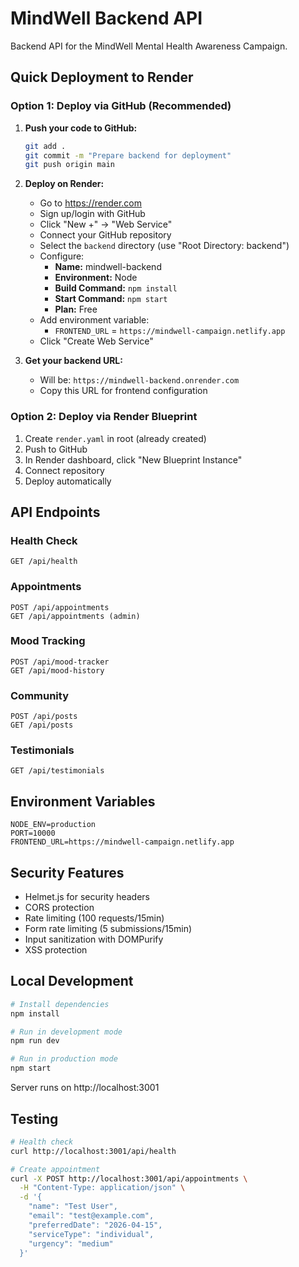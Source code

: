 # MindWell Backend API

Backend API for the MindWell Mental Health Awareness Campaign.

## Quick Deployment to Render

### Option 1: Deploy via GitHub (Recommended)

1. **Push your code to GitHub:**
   ```bash
   git add .
   git commit -m "Prepare backend for deployment"
   git push origin main
   ```

2. **Deploy on Render:**
   - Go to https://render.com
   - Sign up/login with GitHub
   - Click "New +" → "Web Service"
   - Connect your GitHub repository
   - Select the `backend` directory (use "Root Directory: backend")
   - Configure:
     - **Name:** mindwell-backend
     - **Environment:** Node
     - **Build Command:** `npm install`
     - **Start Command:** `npm start`
     - **Plan:** Free
   - Add environment variable:
     - `FRONTEND_URL` = `https://mindwell-campaign.netlify.app`
   - Click "Create Web Service"

3. **Get your backend URL:**
   - Will be: `https://mindwell-backend.onrender.com`
   - Copy this URL for frontend configuration

### Option 2: Deploy via Render Blueprint

1. Create `render.yaml` in root (already created)
2. Push to GitHub
3. In Render dashboard, click "New Blueprint Instance"
4. Connect repository
5. Deploy automatically

## API Endpoints

### Health Check
```
GET /api/health
```

### Appointments
```
POST /api/appointments
GET /api/appointments (admin)
```

### Mood Tracking
```
POST /api/mood-tracker
GET /api/mood-history
```

### Community
```
POST /api/posts
GET /api/posts
```

### Testimonials
```
GET /api/testimonials
```

## Environment Variables

```env
NODE_ENV=production
PORT=10000
FRONTEND_URL=https://mindwell-campaign.netlify.app
```

## Security Features

- Helmet.js for security headers
- CORS protection
- Rate limiting (100 requests/15min)
- Form rate limiting (5 submissions/15min)
- Input sanitization with DOMPurify
- XSS protection

## Local Development

```bash
# Install dependencies
npm install

# Run in development mode
npm run dev

# Run in production mode
npm start
```

Server runs on http://localhost:3001

## Testing

```bash
# Health check
curl http://localhost:3001/api/health

# Create appointment
curl -X POST http://localhost:3001/api/appointments \
  -H "Content-Type: application/json" \
  -d '{
    "name": "Test User",
    "email": "test@example.com",
    "preferredDate": "2026-04-15",
    "serviceType": "individual",
    "urgency": "medium"
  }'
```


